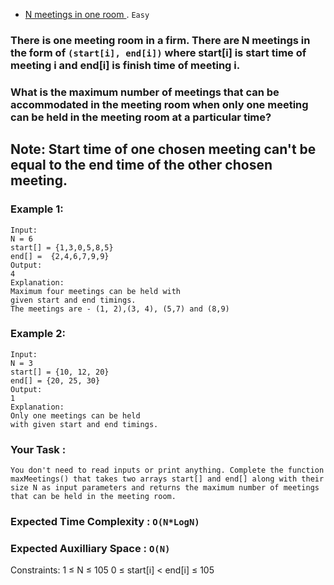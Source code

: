 - [N meetings in one room ](https://practice.geeksforgeeks.org/problems/n-meetings-in-one-room-1587115620/1).
`Easy `
  
### There is one meeting room in a firm. There are N meetings in the form of `(start[i], end[i])` where start[i] is start time of meeting i and end[i] is finish time of meeting i.

### What is the maximum number of meetings that can be accommodated in the meeting room when only one meeting can be held in the meeting room at a particular time?

## Note: Start time of one chosen meeting can't be equal to the end time of the other chosen meeting.


### Example 1:
```
Input:
N = 6
start[] = {1,3,0,5,8,5}
end[] =  {2,4,6,7,9,9}
Output: 
4
Explanation:
Maximum four meetings can be held with
given start and end timings.
The meetings are - (1, 2),(3, 4), (5,7) and (8,9)
```
### Example 2:
```
Input:
N = 3
start[] = {10, 12, 20}
end[] = {20, 25, 30}
Output: 
1
Explanation:
Only one meetings can be held
with given start and end timings.
```
### Your Task :
```
You don't need to read inputs or print anything. Complete the function maxMeetings() that takes two arrays start[] and end[] along with their size N as input parameters and returns the maximum number of meetings that can be held in the meeting room.
```

### Expected Time Complexity : `O(N*LogN)`
### Expected Auxilliary Space : `O(N)`


Constraints:
1 ≤ N ≤ 105
0 ≤ start[i] < end[i] ≤ 105
